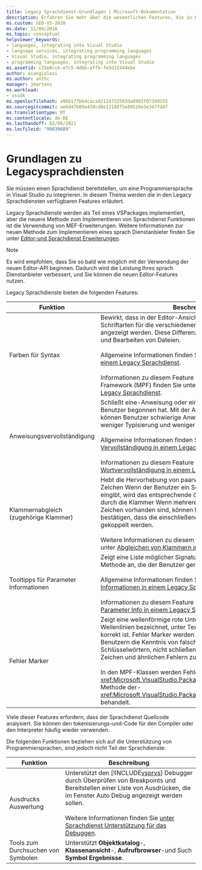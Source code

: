 ```yaml
---
title: Legacy Sprachdienst-Grundlagen | Microsoft-Dokumentation
description: Erfahren Sie mehr über die wesentlichen Features, die in Legacy Sprachdiensten zur Verfügung stehen, mit denen Sie eine Programmiersprache in Visual Studio integrieren können.
ms.custom: SEO-VS-2020
ms.date: 11/04/2016
ms.topic: conceptual
helpviewer_keywords:
- languages, integrating into Visual Studio
- language services, integrating programming languages
- Visual Studio, integrating programming languages
- programming languages, integrating into Visual Studio
ms.assetid: c15e0ccb-e7c5-4dbb-affb-fe3d3244debe
author: acangialosi
ms.author: anthc
manager: jmartens
ms.workload:
- vssdk
ms.openlocfilehash: a96b17fbb4caca92124732593da8982f07349155
ms.sourcegitcommit: ae6d47b09a439cd0e13180f5e89510e3e347fd47
ms.translationtype: MT
ms.contentlocale: de-DE
ms.lasthandoff: 02/08/2021
ms.locfileid: "99839689"
---
```

# <a name="legacy-language-service-essentials"></a>Grundlagen zu Legacysprachdiensten
Sie müssen einen Sprachdienst bereitstellen, um eine Programmiersprache in Visual Studio zu integrieren. In diesem Thema werden die in den Legacy Sprachdiensten verfügbaren Features erläutert.

 Legacy Sprachdienste werden als Teil eines VSPackages implementiert, aber die neuere Methode zum Implementieren von Sprachdienst Funktionen ist die Verwendung von MEF-Erweiterungen. Weitere Informationen zur neuen Methode zum Implementieren eines sprach Dienstanbieter finden Sie unter [Editor-und Sprachdienst Erweiterungen](../../extensibility/editor-and-language-service-extensions.md).

> [!NOTE]
> Es wird empfohlen, dass Sie so bald wie möglich mit der Verwendung der neuen Editor-API beginnen. Dadurch wird die Leistung Ihres sprach Dienstanbieter verbessert, und Sie können die neuen Editor-Features nutzen.

 Legacy Sprachdienste bieten die folgenden Features:

|Funktion|Beschreibung|
|-------------|-----------------|
|Farben für Syntax|Bewirkt, dass in der Editor-Ansicht verschiedene Farben und Schriftarten für die verschiedenen Elemente einer Sprache angezeigt werden. Diese Differenzierung erleichtert das Lesen und Bearbeiten von Dateien.<br /><br /> Allgemeine Informationen finden Sie unter [Syntax Farbgebung in einem Legacy Sprachdienst](../../extensibility/internals/syntax-coloring-in-a-legacy-language-service.md).<br /><br /> Informationen zu diesem Feature im Managed Package Framework (MPF) finden Sie unter [Syntax Farbgebung in einem Legacy Sprachdienst](../../extensibility/internals/syntax-colorizing-in-a-legacy-language-service.md).|
|Anweisungsvervollständigung|Schließt eine-Anweisung oder ein-Schlüsselwort ab, mit der der Benutzer begonnen hat. Mit der Anweisungs Vervollständigung können Benutzer schwierige Anweisungen leichter eingeben, mit weniger Typisierung und weniger Fehler Chancen.<br /><br /> Allgemeine Informationen finden Sie unter [Anweisungs Vervollständigung in einem Legacy Sprachdienst](../../extensibility/internals/statement-completion-in-a-legacy-language-service.md).<br /><br /> Informationen zu diesem Feature im MPF finden Sie unter [Wortvervollständigung in einem Legacy Sprachdienst](../../extensibility/internals/word-completion-in-a-legacy-language-service.md).|
|Klammernabgleich (zugehörige Klammer)|Hebt die Hervorhebung von paarweise paarweise Verknüpfungs Zeichen Wenn der Benutzer ein Schließ Endes Zeichen, z. b. "}", eingibt, wird das entsprechende öffnende Zeichen, wie z. b. "{", durch die Klammer Wenn mehrere Ebenen von einschließenden Zeichen vorhanden sind, können Benutzer mit dieser Funktion bestätigen, dass die einschließenden Zeichen ordnungsgemäß gekoppelt werden.<br /><br /> Weitere Informationen zu diesem Feature im MPF finden Sie unter [Abgleichen von Klammern in einem Legacy Sprachdienst](../../extensibility/internals/brace-matching-in-a-legacy-language-service.md).|
|Tooltipps für Parameter Informationen|Zeigt eine Liste möglicher Signaturen für die überladene Methode an, die der Benutzer gerade eingibt.<br /><br /> Allgemeine Informationen finden Sie unter [Parameter Informationen in einem Legacy Sprachdienst](../../extensibility/internals/parameter-info-in-a-legacy-language-service1.md).<br /><br /> Informationen zu diesem Feature im MPF finden Sie unter [Parameter Info in einem Legacy Sprachdienst](../../extensibility/internals/parameter-info-in-a-legacy-language-service2.md).|
|Fehler Marker|Zeigt eine wellenförmige rote Unterstreichung, auch als Wellenlinien bezeichnet, unter Text an, der syntaktisch nicht korrekt ist. Fehler Marker werden normalerweise verwendet, um Benutzern die Kenntnis von falsch geschriebenen Schlüsselwörtern, nicht schließenden Klammern, ungültigen Zeichen und ähnlichen Fehlern zu ermöglichen.<br /><br /> In den MPF-Klassen werden Fehler Marker automatisch in der- <xref:Microsoft.VisualStudio.Package.AuthoringSink.AddError%2A> Methode der- <xref:Microsoft.VisualStudio.Package.AuthoringSink> Klasse behandelt.|

 Viele dieser Features erfordern, dass der Sprachdienst Quellcode analysiert. Sie können den tokenisierungs-und-Code für den Compiler oder den Interpreter häufig wieder verwenden.

 Die folgenden Funktionen beziehen sich auf die Unterstützung von Programmiersprachen, sind jedoch nicht Teil der Sprachdienste:

| Funktion | Beschreibung |
|-----------------------| - |
| Ausdrucks Auswertung | Unterstützt den [!INCLUDE[vsprvs](../../code-quality/includes/vsprvs_md.md)] Debugger durch Überprüfen von Breakpoints und Bereitstellen einer Liste von Ausdrücken, die  im Fenster Auto Debug angezeigt werden sollen.<br /><br /> Weitere Informationen finden Sie [unter Sprachdienst Unterstützung für das Debuggen](../../extensibility/internals/language-service-support-for-debugging.md). |
| Tools zum Durchsuchen von Symbolen | Unterstützt **Objektkatalog**-, **Klassenansicht**-, **Aufrufbrowser**-und Such **Symbol Ergebnisse**. |
